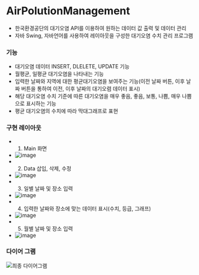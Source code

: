 # AirPolutionManagement
* 한국환경공단의 대기오염 API를 이용하여 원하는 데이터 값 출력 및 데이터 관리
* 자바 Swing, 자바언어를 사용하여 레이아웃을 구성한 대기오염 수치 관리 프로그램

### 기능
* 대기오염 데이터 INSERT, DLELETE, UPDATE 기능 
* 월평균, 일평균 대기오염을 나타내는 기능
* 입력한 날짜와 지역에 대한 평균대기오염을 보여주는 기능(이전 날짜 버튼, 이후 날짜 버튼을 통하여 이전, 이후 날짜의 대기오렴 데이터 표시)
* 해당 대기오염 수치 기준에 따른 대기오염을 매우 좋음, 좋음, 보통, 나쁨, 매우 나쁨으로 표시하는 기능
* 평균 대기오염의 수치에 따라 막대그래프로 표현

### 구현 레이아웃

* 1. Main 화면
* ![image](https://user-images.githubusercontent.com/43942563/139796349-5a5b903d-d101-40db-a287-a9f978e7bd9d.png)
* 2. Data 삽입, 삭제, 수정
* ![image](https://user-images.githubusercontent.com/43942563/139796384-3a2d7085-6460-45e5-9905-70133113c414.png)
* 3. 일별 날짜 및 장소 입력
* ![image](https://user-images.githubusercontent.com/43942563/139796495-d7bd1ba8-37b5-4a2e-965a-24af9b38c1ad.png)
* 4. 입력한 날짜와 장소에 맞는 데이터 표시(수치, 등급, 그래프)
* ![image](https://user-images.githubusercontent.com/43942563/139796617-b056602c-e4fd-484f-8e7b-104e1b1387d8.png)
* 5. 월별 날짜 및 장소 입력
* ![image](https://user-images.githubusercontent.com/43942563/139796656-729ea343-ca69-4085-bc9f-5bef77e54334.png)



### 다이어 그램
![최종 다이어그램](https://user-images.githubusercontent.com/43942563/139796216-260f77b3-aa4a-4085-bae3-ade5f2e8b6a6.JPG)

